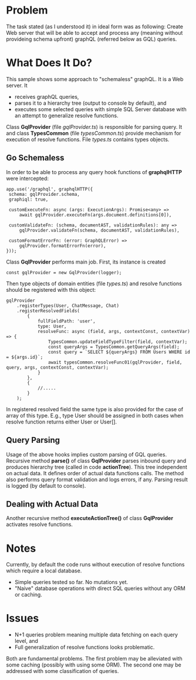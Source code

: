 # Problem

The task stated (as I understood it) in ideal form was as following:
Create Web server that will be able to accept and process any (meaning without provideing schema upfront) graphQL (referred below as GQL) queries. 

# What Does It Do?

This sample shows some approach to "schemaless" graphQL.
It is a Web server.
It 
- receives graphQL queries,
- parses it to a hierarchy tree (output to console by default), and
- executes some selected queries with simple SQL Server database with an attempt to generalize resolve functions.

Class **GqlProvider** (file *gqlProvider.ts*) is responsible for parsing query.
It and class **TypesCommon** (file *typesCommon.ts*) provide mechanism for execution of resolve functions.
File *types.ts* contains types objects.

## Go Schemaless

In order to be able to process any query hook functions of **graphqlHTTP** were intercepted:  
 
	app.use('/graphql', graphqlHTTP({
	 schema: gqlProvider.schema,
	 graphiql: true,

	 customExecuteFn: async (args: ExecutionArgs): Promise<any> =>
		 await gqlProvider.executeFn(args.document.definitions[0]),

	 customValidateFn: (schema, documentAST, validationRules): any =>
		 gqlProvider.validateFn(schema, documentAST, validationRules),

	 customFormatErrorFn: (error: GraphQLError) =>
		 gqlProvider.formatErrorFn(error),
	})); 
	
Class **GqlProvider** performs main job.
First, its instance is created  
	
	const gqlProvider = new GqlProvider(logger);

Then type objects of domain entities (file *types.ts*) and resolve functions should be registered with this object:

	gqlProvider
        .registerTypes(User, ChatMessage, Chat)
        .registerResolvedFields(
			{
				fullFieldPath: 'user',
				type: User,
				resolveFunc: async (field, args, contextConst, contextVar) => {
					TypesCommon.updateFieldTypeFilter(field, contextVar);
					const queryArgs = TypesCommon.getQueryArgs(field);
					const query = `SELECT ${queryArgs} FROM Users WHERE id = ${args.id}`;
					await typesCommon.resolveFunc01(gqlProvider, field, query, args, contextConst, contextVar);
				}
			},
			{
				//.....
			}
		);
		
In registered resolved field the same type is also provided for the case of array of this type.
E.g., type User should be assigned in both cases when resolve function returns either User or User[]. 
		
## Query Parsing

Usage of the above hooks implies custom parsing of GQL queries.
Recursive method **parse()** of class **GqlProvider** parses inbound query and produces hierarchy tree (called in code **actionTree**).
This tree independent on actual data.
It defines order of actual data functions calls.
The method also performs query format validation and logs errors, if any.
Parsing result is logged (by default to console).

## Dealing with Actual Data

Another recursive method **executeActionTree()** of class **GqlProvider** activates resolve functions.

# Notes

Currently, by default the code runs without execution of resolve functions which require a local database.

- Simple queries tested so far. No mutations yet.
- "Naive" database operations with direct SQL queries without any ORM or caching.

# Issues

- N+1 queries problem meaning multiple data fetching on each query level, and
- Full generalization of resolve functions looks problematic.

Both are fundamental problems. 
The first problem may be alleviated with some caching (possibly with using some ORM).
The second one may be addressed with some classification of queries.


